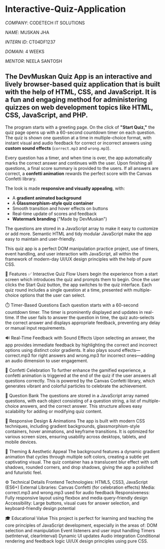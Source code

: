 # Interactive-Quiz-Application

*COMPANY*: CODETECH IT SOLUTIONS 

*NAME*: MUSKAN JHA 

*INTERN ID*: CT04DF1237

*DOMAIN*: 4 WEEKS

*MENTOR*: NEELA SANTOSH

## The **DevMuskan Quiz App** is an interactive and lively browser-based quiz application that is built with the help of **HTML, CSS, and JavaScript**. It is a fun and engaging method for administering quizzes on web development topics like HTML, CSS, JavaScript, and PHP.

The program starts with a greeting page. On the click of **"Start Quiz,"** the quiz page opens up with a 60-second countdown timer on each question. The quiz is shown one question at a time in multiple-choice format, with instant visual and audio feedback for correct or incorrect answers using **custom sound effects** (`correct.mp3` and `wrong.mp3`).

Every question has a timer, and when time is over, the app automatically marks the correct answer and continues with the user. Upon finishing all questions, a final score summary is provided to the users. If all answers are correct, a **confetti animation** rewards the perfect score with the Canvas Confetti library.

The look is made **responsive and visually appealing**, with:

* A **gradient animated background**
* A **Glassmorphism-style quiz container**
* Smooth transition and hover effects on buttons
* Real-time update of scores and feedback
* **Watermark branding** (\"Made by DevMuskan\")

The questions are stored in a JavaScript array to make it easy to customize or add more. Semantic HTML and tidy modular JavaScript make the app easy to maintain and user-friendly.

This quiz app is a perfect DOM manipulation practice project, use of timers, event handling, and user interaction with JavaScript, all within the framework of modern-day UI/UX design principles with the help of pure CSS.

🎯 Features
✅ Interactive Quiz Flow
Users begin the experience from a start screen which introduces the quiz and prompts them to begin. Once the user clicks the Start Quiz button, the app switches to the quiz interface. Each quiz round includes a single question at a time, presented with multiple-choice options that the user can select.

⏱️ Timer-Based Questions
Each question starts with a 60-second countdown timer. The timer is prominently displayed and updates in real-time. If the user fails to answer the question in time, the quiz auto-selects the correct answer and displays appropriate feedback, preventing any delay or manual input requirements.

🔊 Real-Time Feedback with Sound Effects
Upon selecting an answer, the app provides immediate feedback by highlighting the correct and incorrect options using distinct color gradients. It also plays sound effects—correct.mp3 for right answers and wrong.mp3 for incorrect ones—adding an audio dimension to user engagement.

🎊 Confetti Celebration
To further enhance the gamified experience, a confetti animation is triggered at the end of the quiz if the user answers all questions correctly. This is powered by the Canvas Confetti library, which generates vibrant and colorful particles to celebrate the achievement.

🧠 Question Bank
The questions are stored in a JavaScript array named questions, with each object consisting of a question string, a list of multiple-choice answers, and the correct answer. This structure allows easy scalability for adding or modifying quiz content.

📱 Responsive Design & Animations
The app is built with modern CSS techniques, including gradient backgrounds, glassmorphism-style containers, hover animations, and keyframe transitions. It is optimized for various screen sizes, ensuring usability across desktops, tablets, and mobile devices.

🌈 Theming & Aesthetic Appeal
The background features a dynamic gradient animation that cycles through multiple soft colors, creating a subtle yet captivating visual. The quiz container has a translucent blur effect with soft shadows, rounded corners, and drop shadows, giving the app a polished and futuristic feel.

⚙️ Technical Details
Frontend Technologies: HTML5, CSS3, JavaScript (ES6+)
External Libraries: Canvas Confetti (for celebration effects)
Media: correct.mp3 and wrong.mp3 used for audio feedback
Responsiveness: Fully responsive layout using flexbox and media query-friendly design
Accessibility: Large buttons, visual cues for answer selection, and keyboard-friendly design potential

🎓 Educational Value
This project is perfect for learning and teaching the core principles of JavaScript development, especially in the areas of:
DOM selection and manipulation
Event listeners and user input handling
Timers (setInterval, clearInterval)
Dynamic UI updates
Audio integration
Conditional rendering and feedback logic
UI/UX design principles using pure CSS. 
